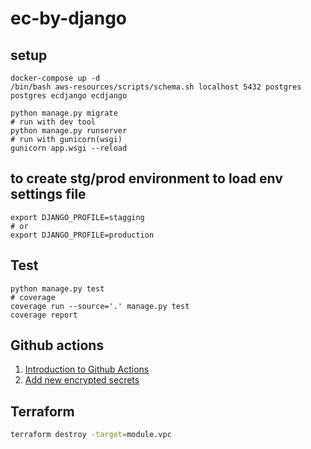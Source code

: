 # ec-by-django

## setup
```shell
docker-compose up -d
/bin/bash aws-resources/scripts/schema.sh localhost 5432 postgres postgres ecdjango ecdjango

python manage.py migrate
# run with dev tool
python manage.py runserver
# run with gunicorn(wsgi)
gunicorn app.wsgi --reload
```

## to create stg/prod environment to load env settings file
```shell
export DJANGO_PROFILE=stagging
# or 
export DJANGO_PROFILE=production
```

## Test
```shell
python manage.py test
# coverage
coverage run --source='.' manage.py test
coverage report
```

## Github actions

1. [Introduction to Github Actions](https://docs.github.com/en/actions/learn-github-actions/introduction-to-github-actions)
2. [Add new encrypted secrets](https://docs.github.com/en/actions/reference/encrypted-secrets)

## Terraform

```bash
terraform destroy -target=module.vpc
```